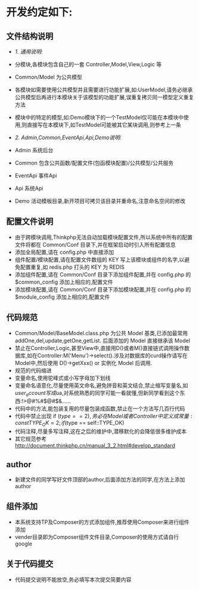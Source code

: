﻿# 开发约定如下:

## 文件结构说明

* *1. 通用说明:*
* 分模块,各模块包含自己的一套 Controller,Model,View,Logic 等
* Common/Model 为公共模型
* 各模块如需要使用公共模型并且需要进行功能扩展,如:UserModel,请务必继承公共模型后再进行本模块关于该模型的功能扩展,误重复拷贝同一模型定义重复方法
* 模块中的特定的模型,如:Demo模块下的一个TestModel仅可能在本模块中使用,则直接写在本模块下,如TestModel可能被其它某块调用,则参考上一条

* *2. Admin,Common,EventApi,Api,Demo说明:*
* Admin 系统后台
* Common 包含公共函数/配置文件(包函模块配置)/公共模型/公共服务
* EventApi 事件Api
* Api 系统Api
* Demo 活动模板目录,新开项目可拷贝该目录并重命名,注意命名空间的修改

## 配置文件说明
* 由于跨模块调用,Thinkphp无法自动加载模块配置文件,所以系统中所有的配置文件将都在 Common/Conf 目录下,并在框架启动时引入所有配置信息
* 添加全局配置,请在 config.php 中直接添加
* 组件配置/模块配置,请在配置文件数组的 KEY 写上该模块或组件的名字,以避免配置重复,如 redis.php 打头的 KEY 为 REDIS
* 添加组件配置,请在 Common/Conf 目录下添加组件配置,并在 config.php 的 $common_config 添加上相应的,配置文件
* 添加模块配置,请在 Common/Conf 目录下添加模块配置,并在 config.php 的 $module_config 添加上相应的,配置文件

## 代码规范
* Common/Model/BaseModel.class.php 为公共 Model 基类,已添加最常用 addOne,del,update,getOne,getList. 后面添加的 Model 直接继承该 Model
* 禁止在Controller,Logic,甚至View中,直接用D()或者M()直接链式调用操作数据库,如在Controller:M('Menu')->select().涉及对数据库的curd操作请写在Model中,然后使用 D()->getXxx() or 实例化 Model 后调用.
* 规范的代码缩进
* 变量命名,使用驼峰式或小写字母加下划线
* 变量命名语意化,尽量使用英文命名,避免拼音和英文结合,禁止缩写变量名,如$user_account写成$ua,对系统熟悉的同学可能一看就懂,但新同学看到这个东西:!>@#%#$@#$&……
* 代码中的方法,能包装复用的尽量包装成函数,禁止在一个方法写几百行代码
* 代码中禁止出现 if ($type == 2), 务必在Model或者Controller中定义成常量: const TYPE_OK = 2; if ($type == self::TYPE_OK)
* 代码注释,尽量多写注释,这在之后的维护中,潜移默化的会降低很多维护成本
* 其它规范参考 http://document.thinkphp.cn/manual_3_2.html#develop_standard

## author
* 新建文件的同学写好文件顶部的author,后面添加方法的同学,在方法上添加author

## 组件添加
* 本系统支持TP及Composer的方式添加组件,推荐使用Composer来进行组件添加
* vender目录即为Composer组件文件目录,Composer的使用方式请自行google

## 关于代码提交
* 代码提交说明不能放空,务必填写本次提交简要内容
